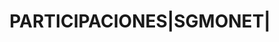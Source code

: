 ---
layout: asset
title: PARTICIPACIONES|SGMONET|                                    
isin: FR0000003964
---